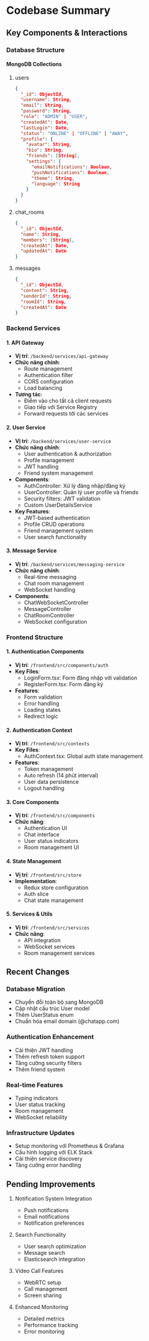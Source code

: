 # Codebase Summary

## Key Components & Interactions

### Database Structure

#### MongoDB Collections
1. users
   ```json
   {
     "_id": ObjectId,
     "username": String,
     "email": String,
     "password": String,
     "role": "ADMIN" | "USER",
     "createdAt": Date,
     "lastLogin": Date,
     "status": "ONLINE" | "OFFLINE" | "AWAY",
     "profile": {
       "avatar": String,
       "bio": String,
       "friends": [String],
       "settings": {
         "emailNotifications": Boolean,
         "pushNotifications": Boolean,
         "theme": String,
         "language": String
       }
     }
   }
   ```

2. chat_rooms
   ```json
   {
     "_id": ObjectId,
     "name": String,
     "members": [String],
     "createdAt": Date,
     "updatedAt": Date
   }
   ```

3. messages
   ```json
   {
     "_id": ObjectId,
     "content": String,
     "senderId": String,
     "roomId": String,
     "createdAt": Date
   }
   ```

### Backend Services

#### 1. API Gateway
- **Vị trí**: `/backend/services/api-gateway`
- **Chức năng chính**:
  - Route management
  - Authentication filter
  - CORS configuration
  - Load balancing
- **Tương tác**:
  - Điểm vào cho tất cả client requests
  - Giao tiếp với Service Registry
  - Forward requests tới các services

#### 2. User Service
- **Vị trí**: `/backend/services/user-service`
- **Chức năng chính**:
  - User authentication & authorization
  - Profile management
  - JWT handling
  - Friend system management
- **Components**:
  - AuthController: Xử lý đăng nhập/đăng ký
  - UserController: Quản lý user profile và friends
  - Security filters: JWT validation
  - Custom UserDetailsService
- **Key Features**:
  - JWT-based authentication
  - Profile CRUD operations
  - Friend management system
  - User search functionality

#### 3. Message Service
- **Vị trí**: `/backend/services/messaging-service`
- **Chức năng chính**:
  - Real-time messaging
  - Chat room management
  - WebSocket handling
- **Components**:
  - ChatWebSocketController
  - MessageController
  - ChatRoomController
  - WebSocket configuration

### Frontend Structure

#### 1. Authentication Components
- **Vị trí**: `/frontend/src/components/auth`
- **Key Files**:
  - LoginForm.tsx: Form đăng nhập với validation
  - RegisterForm.tsx: Form đăng ký
- **Features**:
  - Form validation
  - Error handling
  - Loading states
  - Redirect logic

#### 2. Authentication Context
- **Vị trí**: `/frontend/src/contexts`
- **Key Files**:
  - AuthContext.tsx: Global auth state management
- **Features**:
  - Token management
  - Auto refresh (14 phút interval)
  - User data persistence
  - Logout handling

#### 3. Core Components
- **Vị trí**: `/frontend/src/components`
- **Chức năng**:
  - Authentication UI
  - Chat interface
  - User status indicators
  - Room management UI

#### 4. State Management
- **Vị trí**: `/frontend/src/store`
- **Implementation**:
  - Redux store configuration
  - Auth slice
  - Chat state management

#### 5. Services & Utils
- **Vị trí**: `/frontend/src/services`
- **Chức năng**:
  - API integration
  - WebSocket services
  - Room management services

## Recent Changes

### Database Migration
- Chuyển đổi toàn bộ sang MongoDB
- Cập nhật cấu trúc User model
- Thêm UserStatus enum
- Chuẩn hóa email domain (@chatapp.com)

### Authentication Enhancement
- Cải thiện JWT handling
- Thêm refresh token support
- Tăng cường security filters
- Thêm friend system

### Real-time Features
- Typing indicators
- User status tracking
- Room management
- WebSocket reliability

### Infrastructure Updates
- Setup monitoring với Prometheus & Grafana
- Cấu hình logging với ELK Stack
- Cải thiện service discovery
- Tăng cường error handling

## Pending Improvements
1. Notification System Integration
   - Push notifications
   - Email notifications
   - Notification preferences

2. Search Functionality
   - User search optimization
   - Message search
   - Elasticsearch integration

3. Video Call Features
   - WebRTC setup
   - Call management
   - Screen sharing

4. Enhanced Monitoring
   - Detailed metrics
   - Performance tracking
   - Error monitoring